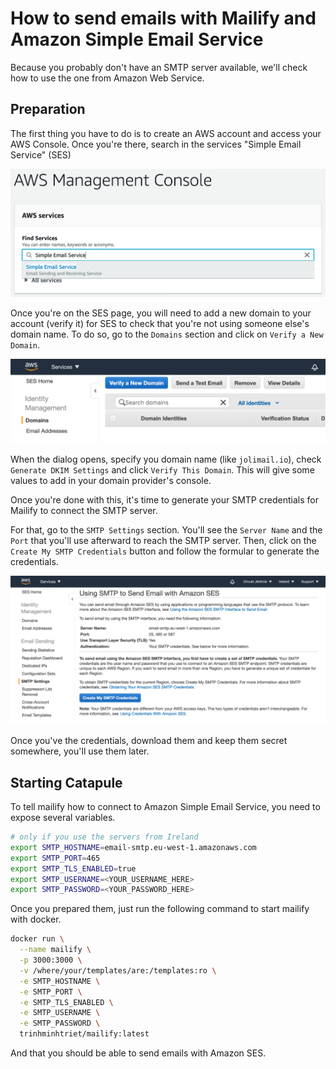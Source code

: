 # How to send emails with Mailify and Amazon Simple Email Service

Because you probably don't have an SMTP server available, we'll check how to use the one from Amazon Web Service.

## Preparation

The first thing you have to do is to create an AWS account and access your AWS Console. Once you're there, search in the services "Simple Email Service" (SES)

![Search SES](./with-aws-ses-search-service.png)

Once you're on the SES page, you will need to add a new domain to your account (verify it) for SES to check that you're not using someone else's domain name. To do so, go to the `Domains` section and click on `Verify a New Domain`.

![Verify Domain](./with-aws-ses-verify-domain.png)

When the dialog opens, specify you domain name (like `jolimail.io`), check `Generate DKIM Settings` and click `Verify This Domain`. This will give some values to add in your domain provider's console.

Once you're done with this, it's time to generate your SMTP credentials for Mailify to connect the SMTP server.

For that, go to the `SMTP Settings` section. You'll see the `Server Name` and the `Port` that you'll use afterward to reach the SMTP server. Then, click on the `Create My SMTP Credentials` button and follow the formular to generate the credentials.

![SMTP Credentials](./with-aws-ses-credentials.png)

Once you've the credentials, download them and keep them secret somewhere, you'll use them later.

## Starting Catapule

To tell mailify how to connect to Amazon Simple Email Service, you need to expose several variables.

```bash
# only if you use the servers from Ireland
export SMTP_HOSTNAME=email-smtp.eu-west-1.amazonaws.com
export SMTP_PORT=465
export SMTP_TLS_ENABLED=true
export SMTP_USERNAME=<YOUR_USERNAME_HERE>
export SMTP_PASSWORD=<YOUR_PASSWORD_HERE>
```

Once you prepared them, just run the following command to start mailify with docker.

```bash
docker run \
  --name mailify \
  -p 3000:3000 \
  -v /where/your/templates/are:/templates:ro \
  -e SMTP_HOSTNAME \
  -e SMTP_PORT \
  -e SMTP_TLS_ENABLED \
  -e SMTP_USERNAME \
  -e SMTP_PASSWORD \
  trinhminhtriet/mailify:latest
```

And that you should be able to send emails with Amazon SES.
